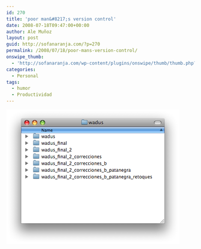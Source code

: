 ```yaml
---
id: 270
title: 'poor man&#8217;s version control'
date: 2008-07-18T09:47:00+00:00
author: Ale Muñoz
layout: post
guid: http://sofanaranja.com/?p=270
permalink: /2008/07/18/poor-mans-version-control/
onswipe_thumb:
  - 'http://sofanaranja.com/wp-content/plugins/onswipe/thumb/thumb.php?src=/images/2008/07/picture-107.png&amp;w=600&amp;h=800&amp;zc=1&amp;q=75&amp;f=0'
categories:
  - Personal
tags:
  - humor
  - Productividad
---
```

<img src="/images/2008/07/picture-107.png" alt="" title="poor man\&#039;s version control" />